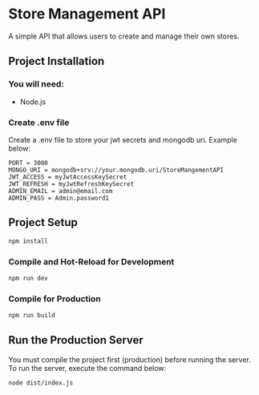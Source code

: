 # Store Management API
A simple API that allows users to create and manage their own stores.

## Project Installation

### You will need:
- Node.js

### Create .env file
Create a .env file to store your jwt secrets and mongodb uri. Example below:

```
PORT = 3000
MONGO_URI = mongodb+srv://your.mongodb.uri/StoreMangementAPI
JWT_ACCESS = myJwtAccessKeySecret
JWT_REFRESH = myJwtRefreshKeySecret
ADMIN_EMAIL = admin@email.com
ADMIN_PASS = Admin.password1
```

## Project Setup

```sh
npm install
```

### Compile and Hot-Reload for Development

```sh
npm run dev
```

### Compile for Production

```sh
npm run build
```

## Run the Production Server

You must compile the project first (production) before running the server.  
To run the server, execute the command below:

```sh
node dist/index.js
```